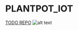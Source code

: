 # PLANTPOT_IOT
[TODO REPO](https://hackmd.io/_YvZEuxjQwCyBbt9aEFKBQ)
![alt text](https://hackmd.io/_uploads/BydAkpVH2.jpg)

